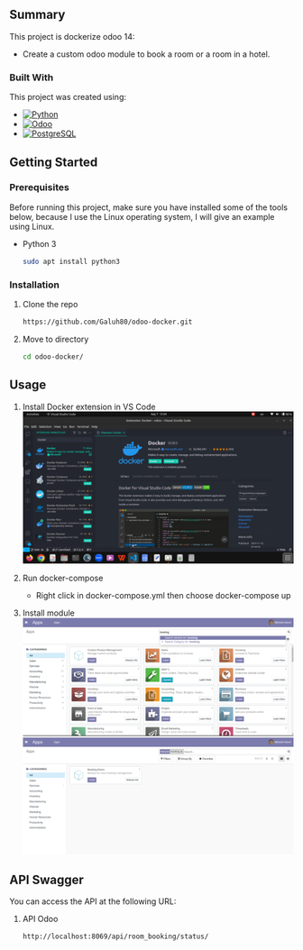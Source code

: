 <!-- ABOUT THE PROJECT -->
## Summary

This project is dockerize odoo 14:
- Create a custom odoo module to book a room or a room in a hotel.

### Built With

This project was created using:

* [![Python][Python]][Python-url]
* [![Odoo][Odoo]][Odoo-url]
* [![PostgreSQL][PostgreSQL]][PostgreSQL-url]

<!-- GETTING STARTED -->
## Getting Started

### Prerequisites

Before running this project, make sure you have installed some of the tools below, because I use the Linux operating system, I will give an example using Linux.
* Python 3
  ```sh
  sudo apt install python3
  ```

### Installation

1. Clone the repo
   ```sh
   https://github.com/Galuh80/odoo-docker.git
   ```
2. Move to directory
   ```sh
   cd odoo-docker/
   ```

<!-- USAGE EXAMPLES -->
## Usage

1. Install Docker extension in VS Code
   ![Alt text](odoo-14.0/Screenshots/odoo3.png)

1. Run docker-compose
   - Right click in docker-compose.yml then choose docker-compose up
   
2. Install module
   ![Alt text](odoo-14.0/Screenshots/odoo1.png)
   ![Alt text](odoo-14.0/Screenshots/odoo2.png)

<!-- USAGE EXAMPLES -->
## API Swagger
You can access the API at the following URL:

1. API Odoo
   ```sh
   http://localhost:8069/api/room_booking/status/
   ```

<!-- MARKDOWN LINKS & IMAGES -->
<!-- https://www.markdownguide.org/basic-syntax/#reference-style-links -->
[Python]: https://img.shields.io/badge/python-3670A0?style=for-the-badge&logo=python&logoColor=ffdd54
[Python-url]: https://www.python.org/
[Odoo]: https://img.shields.io/badge/python-3670A0?style=for-the-badge&logo=python&logoColor=ffdd54
[Odoo-url]: https://www.odoo.com/id_ID
[PostgreSQL]: https://img.shields.io/badge/postgresql-4169e1?style=for-the-badge&logo=postgresql&logoColor=white
[PostgreSQL-url]: https://www.postgresql.org/

